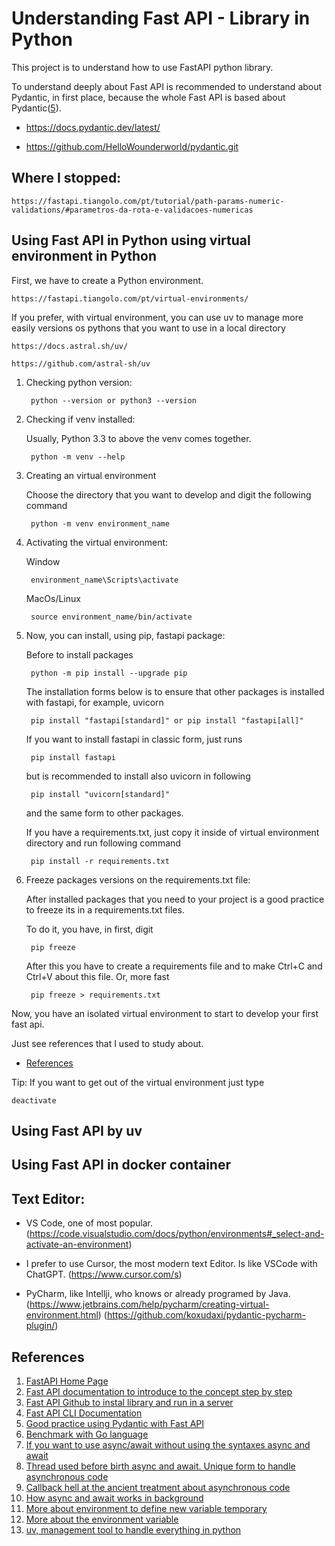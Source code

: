 # Understanding Fast API - Library in Python
This project is to understand how to use FastAPI python library.

To understand deeply about Fast API is recommended to understand about Pydantic, in first place, because the whole Fast API is based about Pydantic([5]).

- https://docs.pydantic.dev/latest/

- https://github.com/HelloWounderworld/pydantic.git

## Where I stopped:

    https://fastapi.tiangolo.com/pt/tutorial/path-params-numeric-validations/#parametros-da-rota-e-validacoes-numericas

## Using Fast API in Python using virtual environment in Python
First, we have to create a Python environment.

    https://fastapi.tiangolo.com/pt/virtual-environments/

If you prefer, with virtual environment, you can use uv to manage more easily versions os pythons that you want to use in a local directory

    https://docs.astral.sh/uv/

    https://github.com/astral-sh/uv

1. Checking python version:

        python --version or python3 --version

2. Checking if venv installed:

    Usually, Python 3.3 to above the venv comes together.

        python -m venv --help

3. Creating an virtual environment

    Choose the directory that you want to develop and digit the following command

        python -m venv environment_name

4. Activating the virtual environment:

    Window

        environment_name\Scripts\activate

    MacOs/Linux

        source environment_name/bin/activate

5. Now, you can install, using pip, fastapi package:

    Before to install packages

        python -m pip install --upgrade pip

    The installation forms below is to ensure that other packages is installed with fastapi, for example, uvicorn

        pip install "fastapi[standard]" or pip install "fastapi[all]"

    If you want to install fastapi in classic form, just runs

        pip install fastapi
    
    but is recommended to install also uvicorn in following

        pip install "uvicorn[standard]"

    and the same form to other packages.

    If you have a requirements.txt, just copy it inside of virtual environment directory and run following command

        pip install -r requirements.txt

6. Freeze packages versions on the requirements.txt file:

    After installed packages that you need to your project is a good practice to freeze its in a requirements.txt files.

    To do it, you have, in first, digit

        pip freeze

    After this you have to create a requirements file and to make Ctrl+C and Ctrl+V about this file. Or, more fast

        pip freeze > requirements.txt

Now, you have an isolated virtual environment to start to develop your first fast api.

Just see references that I used to study about.

- [References](#references)

Tip: If you want to get out of the virtual environment just type

    deactivate

## Using Fast API by uv

## Using Fast API in docker container

## Text Editor:

- VS Code, one of most popular. (https://code.visualstudio.com/docs/python/environments#_select-and-activate-an-environment)

- I prefer to use Cursor, the most modern text Editor. Is like VSCode with ChatGPT. (https://www.cursor.com/s)

- PyCharm, like Intellji, who knows or already programed by Java. (https://www.jetbrains.com/help/pycharm/creating-virtual-environment.html) (https://github.com/koxudaxi/pydantic-pycharm-plugin/)

## References

1. [FastAPI Home Page][1]
2. [Fast API documentation to introduce to the concept step by step][2]
3. [Fast API Github to instal library and run in a server][3]
4. [Fast API CLI Documentation][4]
5. [Good practice using Pydantic with Fast API][5]
6. [Benchmark with Go language][6]
7. [If you want to use async/await without using the syntaxes async and await][7]
8. [Thread used before birth async and await. Unique form to handle asynchronous code][8]
9. [Callback hell at the ancient treatment about asynchronous code][9]
10. [How async and await works in background][10]
11. [More about environment to define new variable temporary][11]
12. [More about the environment variable][12]
13. [uv, management tool to handle everything in python][13]

[1]: https://fastapi.tiangolo.com/

[2]: https://fastapi.tiangolo.com/pt/virtual-environments/

[3]: https://github.com/fastapi/fastapi?tab=readme-ov-file#example-upgrade

[4]: https://fastapi.tiangolo.com/fastapi-cli/

[5]: https://docs.pydantic.dev/latest/

[6]: https://www.techempower.com/benchmarks/#section=data-r17&hw=ph&test=query&l=zijmkf-1

[7]: https://docs.python.org/3/library/asyncio-task.html#coroutine

[8]: https://www.gevent.org/

[9]: http://callbackhell.com/

[10]: https://fastapi.tiangolo.com/pt/async/#detalhes-muito-tecnicos

[11]: https://12factor.net/config

[12]: https://en.wikipedia.org/wiki/Environment_variable

[13]: https://docs.astral.sh/uv/
